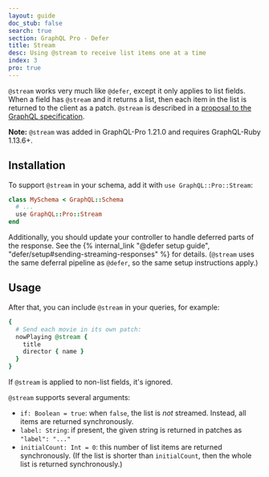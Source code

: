 ```yaml
---
layout: guide
doc_stub: false
search: true
section: GraphQL Pro - Defer
title: Stream
desc: Using @stream to receive list items one at a time
index: 3
pro: true
---
```


`@stream` works very much like `@defer`, except it only applies to list fields. When a field has `@stream` and it returns a list, then each item in the list is returned to the client as a patch. `@stream` is described in a [proposal to the GraphQL specification](https://github.com/graphql/graphql-wg/blob/main/rfcs/DeferStream.md).

__Note:__ `@stream` was added in GraphQL-Pro 1.21.0 and requires GraphQL-Ruby 1.13.6+.

## Installation

To support `@stream` in your schema, add it with `use GraphQL::Pro::Stream`:

```ruby
class MySchema < GraphQL::Schema
  # ...
  use GraphQL::Pro::Stream
end
```

Additionally, you should update your controller to handle deferred parts of the response. See the {% internal_link "@defer setup guide", "defer/setup#sending-streaming-responses" %} for details. (`@stream` uses the same deferral pipeline as `@defer`, so the same setup instructions apply.)

## Usage

After that, you can include `@stream` in your queries, for example:

```ruby
{
  # Send each movie in its own patch:
  nowPlaying @stream {
    title
    director { name }
  }
}
```

If `@stream` is applied to non-list fields, it's ignored.

`@stream` supports several arguments:

- `if: Boolean = true`: when `false`, the list is _not_ streamed. Instead, all items are returned synchronously.
- `label: String`: if present, the given string is returned in patches as `"label": "..."`
- `initialCount: Int = 0`: this number of list items are returned synchronously. (If the list is shorter than `initialCount`, then the whole list is returned synchronously.)
